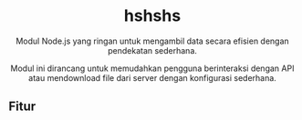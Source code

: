 <h1 align="center">
   hshshs
</h1>
</hr>
<p align="center">Modul Node.js yang ringan untuk mengambil data secara efisien dengan pendekatan sederhana.</p>
<p align="center">Modul ini dirancang untuk memudahkan pengguna berinteraksi dengan API atau mendownload file dari server dengan konfigurasi sederhana.</p>

## Fitur
